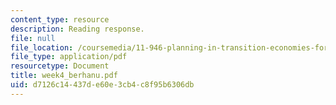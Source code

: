 ```yaml
---
content_type: resource
description: Reading response.
file: null
file_location: /coursemedia/11-946-planning-in-transition-economies-for-growth-and-equity-spring-2004/d7126c14437de60e3cb4c8f95b6306db_week4_berhanu.pdf
file_type: application/pdf
resourcetype: Document
title: week4_berhanu.pdf
uid: d7126c14-437d-e60e-3cb4-c8f95b6306db
---
```

